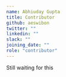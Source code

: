```yaml
---
name: Abhiuday Gupta
title: Contributor
github: aeswibon
twitter: ""
linkedin: ""
slack: ""
joining_date: ""
role: "contributor"
---
```


Still waiting for this
